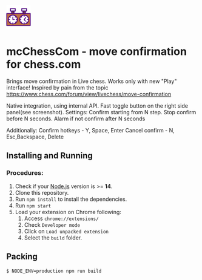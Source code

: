 <img src="src/assets/img/icon-128.png" width="64"/>

# mcChessCom - move confirmation for chess.com
Brings move confirmation in Live chess.
Works only with new "Play" interface!
Inspired by pain from the topic https://www.chess.com/forum/view/livechess/move-confirmation

Native integration, using internal API.
Fast toggle button on the right side panel(see screenshot).
Settings:
Confirm starting from N step.
Stop confirm before N seconds.
Alarm if not confirm after N seconds

Additionally:
Confirm hotkeys - Y, Space, Enter
Cancel confirm - N, Esc,Backspace, Delete

## Installing and Running

### Procedures:

1. Check if your [Node.js](https://nodejs.org/) version is >= **14**.
2. Clone this repository.
3. Run `npm install` to install the dependencies.
4. Run `npm start`
5. Load your extension on Chrome following:
   1. Access `chrome://extensions/`
   2. Check `Developer mode`
   3. Click on `Load unpacked extension`
   4. Select the `build` folder.

## Packing

```
$ NODE_ENV=production npm run build
```

